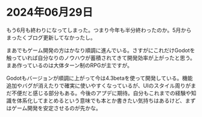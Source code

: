 # 2024年06月29日

もう6月も終わりになってしまった。つまり今年も半分終わったのか。5月からまったくブログ更新してなかったし。

まあでもゲーム開発の方はかなり順調に進んでいる。さすがにこれだけGodotを触っていれば自分なりのノウハウが蓄積されてきて開発効率が上がったと思う。まあ作っているのは大体ターン制のRPGが主ですが。

Godotもバージョンが順調に上がって今は4.3betaを使って開発している。機能追加やバグが消えたりで確実に使いやすくなっているが、UIのスタイル周りがまだ不便だと感じる部分もある。今後のアプデに期待。自分もこれまでの経験や知識を体系化してまとめるという意味でも本とか書きたい気持ちはあるけど、まずはゲーム開発を安定させるのが先かな。
